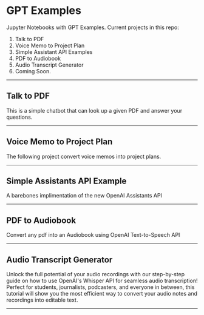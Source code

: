 # GPT Examples
 Jupyter Notebooks with GPT Examples. Current projects in this repo:
 1. Talk to PDF
 2. Voice Memo to Project Plan
 3. Simple Assistant API Examples
 4. PDF to Audiobook
 5. Audio Transcript Generator
 6. Coming Soon.

---

## Talk to PDF

This is a simple chatbot that can look up a given PDF and answer your questions.

---

## Voice Memo to Project Plan

The following project convert voice memos into project plans.

---

## Simple Assistants API Example

A barebones implimentation of the new OpenAI Assistants API

---

## PDF to Audiobook

Convert any pdf into an Audiobook using OpenAI Text-to-Speech API

---

## Audio Transcript Generator
Unlock the full potential of your audio recordings with our step-by-step guide on how to use OpenAI's Whisper API for seamless audio transcription! Perfect for students, journalists, podcasters, and everyone in between, this tutorial will show you the most efficient way to convert your audio notes and recordings into editable text.

---